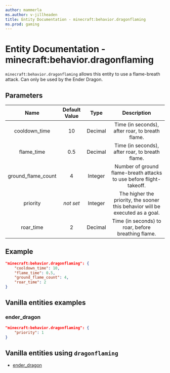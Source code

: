 ```yaml
---
author: mammerla
ms.author: v-jillheaden
title: Entity Documentation - minecraft:behavior.dragonflaming
ms.prod: gaming
---
```


# Entity Documentation - minecraft:behavior.dragonflaming

`minecraft:behavior.dragonflaming` allows this entity to use a flame-breath attack. Can only be used by the Ender Dragon.

## Parameters

| Name| Default Value| Type| Description |
|:-----------:|:-----------:|:-----------:|:-----------:|
| cooldown_time| 10| Decimal| Time (in seconds), after roar, to breath flame. |
| flame_time| 0.5| Decimal| Time (in seconds), after roar, to breath flame. |
| ground_flame_count| 4| Integer| Number of ground flame-breath attacks to use before flight-takeoff. |
|priority|*not set*|Integer|The higher the priority, the sooner this behavior will be executed as a goal.|
| roar_time| 2| Decimal| Time (in seconds) to roar, before breathing flame. |

## Example

```json
"minecraft:behavior.dragonflaming": {
    "cooldown_time": 10,
    "flame_time": 0.5,
    "ground_flame_count": 4,
    "roar_time": 2
}
```

## Vanilla entities examples

### ender_dragon

```json
"minecraft:behavior.dragonflaming": {
    "priority": 1
}
```

## Vanilla entities using `dragonflaming`

- [ender_dragon](../../../../Source/VanillaBehaviorPack_Snippets/entities/ender_dragon.md)
